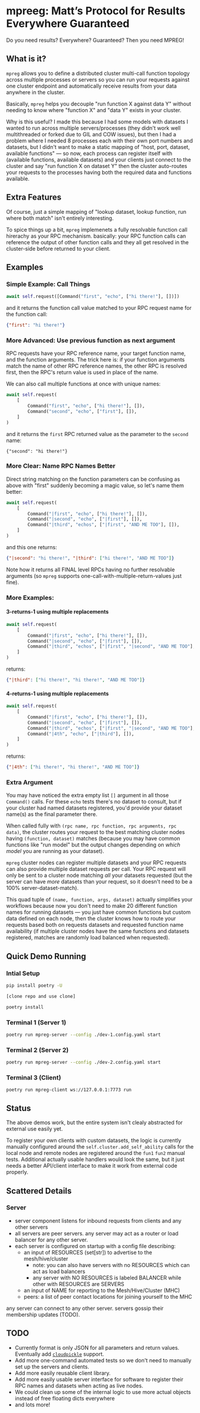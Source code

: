 # mpreeg: Matt’s Protocol for Results Everywhere Guaranteed

Do you need results? Everywhere? Guaranteed? Then you need MPREG!


## What is it?

`mpreg` allows you to define a distributed cluster multi-call function topology across multiple processes or servers so you can run your requests against one cluster endpoint and automatically receive results from your data anywhere in the cluster.

Basically, `mpreg` helps you decouple "run function X against data Y" without needing to know where "function X" and "data Y" exists in your cluster.

Why is this useful? I made this because I had some models with datasets I wanted to run across multiple servers/processes (they didn't work well multithreaded or forked due to GIL and COW issues), but then I had a problem where I needed 8 processes each with their own port numbers and datasets, but I didn't want to make a static mapping of "host, port, dataset, available functions" — so now, each process can register itself with (available functions, available datasets) and your clients just connect to the cluster and say "run function X on dataset Y" then the cluster auto-routes your requests to the processes having both the required data and functions available.

## Extra Features

Of course, just a simple mapping of "lookup dataset, lookup function, run where both match" isn't entirely interesting.

To spice things up a bit, `mpreg` implemenets a fully resolvable function call hirerachy as your RPC mechanism. basically: your RPC function calls can reference the output of other function calls and they all get resolved in the cluster-side before returned to your client.

## Examples

### Simple Example: Call Things

```python
await self.request([Command("first", "echo", ["hi there!"], [])])
```

and it returns the function call value matched to your RPC request name for the function call:

```json
{"first": "hi there!"}
```

### More Advanced: Use previous function as next argument
RPC requests have your RPC reference name, your target function name, and the function arguments. The trick here is: if your function arguments match the name of other RPC reference names, the other RPC is resolved first, then the RPC's return value is used in place of the name.

We can also call multiple functions at once with unique names:

```python
await self.request(
    [
        Command("first", "echo", ["hi there!"], []),
        Command("second", "echo", ["first"], []),
    ]
)
```

and it returns the `first` RPC returned value as the parameter to the `second` name:

```
{"second": "hi there!"}
```

### More Clear: Name RPC Names Better

Direct string matching on the function parameters can be confusing as above with "first" suddenly becoming a magic value, so let's name them better:

```python
await self.request(
    [
        Command("|first", "echo", ["hi there!"], []),
        Command("|second", "echo", ["|first"], []),
        Command("|third", "echos", ["|first", "AND ME TOO"], []),
    ]
)
```

and this one returns:

```json
{"|second": "hi there!", "|third": ["hi there!", "AND ME TOO"]}
```

Note how it returns all FINAL level RPCs having no further resolvable arguments (so `mpreg` supports one-call-with-multiple-return-values just fine).

### More Examples:

#### 3-returns-1 using multiple replacements

```python
await self.request(
    [
        Command("|first", "echo", ["hi there!"], []),
        Command("|second", "echo", ["|first"], []),
        Command("|third", "echos", ["|first", "|second", "AND ME TOO"], []),
    ]
)
```

returns:

```json
{"|third": ["hi there!", "hi there!", "AND ME TOO"]}
```

#### 4-returns-1 using multiple replacements

```python
await self.request(
    [
        Command("|first", "echo", ["hi there!"], []),
        Command("|second", "echo", ["|first"], []),
        Command("|third", "echos", ["|first", "|second", "AND ME TOO"], []),
        Command("|4th", "echo", ["|third"], []),
    ]
)
```

returns:

```json
{"|4th": ["hi there!", "hi there!", "AND ME TOO"]}
```

### Extra Argument

You may have noticed the extra empty list `[]` argument in all those `Command()` calls. For these `echo` tests there's no dataset to consult, but if your cluster had named datasets registered, you'd provide your dataset name(s) as the final parameter there.

When called fully with `(rpc name, rpc function, rpc arguments, rpc data)`, the cluster routes your request to the best matching cluster nodes having `(function, dataset)` matches (because you may have common functions like "run model" but the output changes depending on _which model_ you are running as your dataset).

`mpreg` cluster nodes can register multiple datasets and your RPC requests can also provide multiple dataset requests per call. Your RPC request will only be sent to a cluster node matching _all_ your datasets requested (but the server can have _more_ datasets than your request, so it doesn't need to be a 100% server-dataset-match).

This quad tuple of `(name, function, args, dataset)` actually simplifies your workflows because now you don't need to make 20 different function names for running datasets — you just have common functions but custom data defined on each node, then the cluster knows how to route your requests based both on requests datasets and requested function name availability (if multiple cluster nodes have the same functions and datasets registered, matches are randomly load balanced when requested).

## Quick Demo Running

### Intial Setup

```bash
pip install poetry -U

[clone repo and use clone]

poetry install
```

### Terminal 1 (Server 1)

```bash
poetry run mpreg-server --config ./dev-1.config.yaml start
```
### Terminal 2 (Server 2)

```bash
poetry run mpreg-server --config ./dev-2.config.yaml start
```

### Terminal 3 (Client)

```
poetry run mpreg-client ws://127.0.0.1:7773 run
```

## Status

The above demos work, but the entire system isn't clealy abstracted for external use easily yet.

To register your own clients with custom datasets, the logic is currently manually configured around the `self.cluster.add_self_ability` calls for the local node and remote nodes are registered around the `fun1` `fun2` manual tests. Additional actually usable handlers would look the same, but it just needs a better API/client interface to make it work from external code properly.

## Scattered Details

### Server

- server component listens for inbound requests from clients and any other servers
- all servers are peer servers. any server may act as a router or load balancer for any other server.
- each server is configured on startup with a config file describing:
  - an input of RESOURCES (set[str]) to advertise to the mesh/hive/cluster
    - note: you can also have servers with no RESOURCES which can act as load balancers
    - any server with NO RESOURCES is labeled BALANCER while other with RESOURCES are SERVERS
  - an input of NAME for reporting to the Mesh/Hive/Cluster (MHC)
  - peers: a list of peer contact locations for joining yourself to the MHC


any server can connect to any other server. servers gossip their membership updates (TODO).


## TODO

- Currently format is only JSON for all parameters and return values. Eventually add [`cloudpickle`](https://github.com/cloudpipe/cloudpickle) support.
- Add more one-command automated tests so we don't need to manually set up the servers and clients.
- Add more easily reusable client library.
- Add more easily usable server interface for software to register their RPC names and datasets when acting as live nodes.
- We could clean up some of the internal logic to use more actual objects instead of free floating dicts everywhere
- and lots more!
